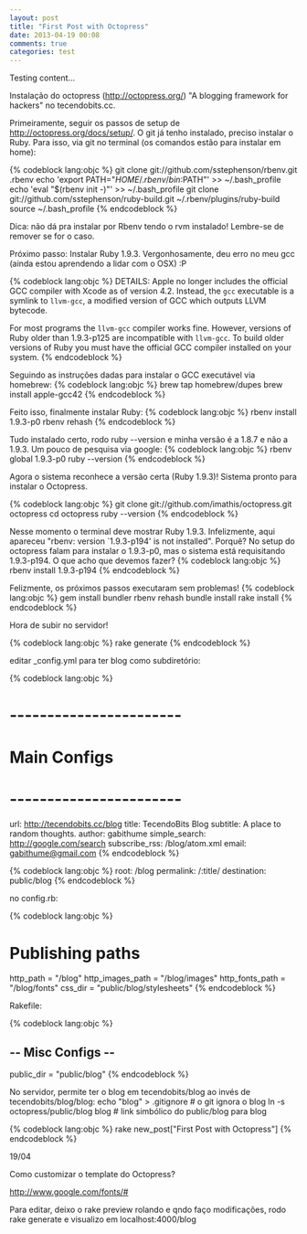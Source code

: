```yaml
---
layout: post
title: "First Post with Octopress"
date: 2013-04-19 00:08
comments: true
categories: test
---
```


Testing content...

Instalação do octopress (http://octopress.org/) "A blogging framework for hackers" no tecendobits.cc.

Primeiramente, seguir os passos de setup de http://octopress.org/docs/setup/.
O git já tenho instalado, preciso instalar o Ruby. Para isso, via git no terminal (os comandos estão para instalar em home):

{% codeblock lang:objc %}
git clone git://github.com/sstephenson/rbenv.git .rbenv
echo 'export PATH="$HOME/.rbenv/bin:$PATH"' >> ~/.bash_profile
echo 'eval "$(rbenv init -)"' >> ~/.bash_profile
git clone git://github.com/sstephenson/ruby-build.git ~/.rbenv/plugins/ruby-build
source ~/.bash_profile
{% endcodeblock %}

Dica: não dá pra instalar por Rbenv tendo o rvm instalado! Lembre-se de remover se for o caso.

<!-- more --> 

Próximo passo: Instalar Ruby 1.9.3.
Vergonhosamente, deu erro no meu gcc (ainda estou aprendendo a lidar com o OSX) :P

{% codeblock lang:objc %}
DETAILS: Apple no longer includes the official GCC compiler with Xcode
as of version 4.2. Instead, the `gcc` executable is a symlink to
`llvm-gcc`, a modified version of GCC which outputs LLVM bytecode.

For most programs the `llvm-gcc` compiler works fine. However,
versions of Ruby older than 1.9.3-p125 are incompatible with
`llvm-gcc`. To build older versions of Ruby you must have the official
GCC compiler installed on your system.
{% endcodeblock %}

Seguindo as instruções dadas para instalar o GCC executável via homebrew:
{% codeblock lang:objc %}
brew tap homebrew/dupes
brew install apple-gcc42
{% endcodeblock %}

Feito isso, finalmente instalar Ruby:
{% codeblock lang:objc %}
rbenv install 1.9.3-p0
rbenv rehash
{% endcodeblock %}

Tudo instalado certo, rodo ruby --version e minha versão é a 1.8.7 e
não a 1.9.3. Um pouco de pesquisa via google:
{% codeblock lang:objc %}
rbenv global 1.9.3-p0
ruby --version
{% endcodeblock %}

Agora o sistema reconhece a versão certa (Ruby 1.9.3)!
Sistema pronto para instalar o Octopress.

{% codeblock lang:objc %}
git clone git://github.com/imathis/octopress.git octopress
cd octopress
ruby --version 
{% endcodeblock %}

Nesse momento o terminal deve mostrar Ruby 1.9.3. Infelizmente, aqui
apareceu "rbenv: version `1.9.3-p194' is not installed". Porquê? No
setup do octopress falam para instalar o 1.9.3-p0, mas o sistema está
requisitando 1.9.3-p194. O que acho que devemos fazer?
{% codeblock lang:objc %}
rbenv install 1.9.3-p194
{% endcodeblock %}

Felizmente, os próximos passos executaram sem problemas!
{% codeblock lang:objc %}
gem install bundler
rbenv rehash
bundle install
rake install
{% endcodeblock %}

 Hora de subir no servidor!

{% codeblock lang:objc %}
rake generate
{% endcodeblock %}

editar _config.yml para ter blog como subdiretório:

{% codeblock lang:objc %}
# ----------------------- #
#      Main Configs       #
# ----------------------- #

url: http://tecendobits.cc/blog
title: TecendoBits Blog
subtitle: A place to random thoughts.
author: gabithume
simple_search: http://google.com/search
subscribe_rss: /blog/atom.xml
email: gabithume@gmail.com
{% endcodeblock %}



{% codeblock lang:objc %}
root: /blog
permalink: /:title/
destination: public/blog
{% endcodeblock %}

no config.rb:

{% codeblock lang:objc %}
# Publishing paths                                                                           
http_path = "/blog"
http_images_path = "/blog/images"
http_fonts_path = "/blog/fonts"
css_dir = "public/blog/stylesheets"
{% endcodeblock %}

Rakefile:

{% codeblock lang:objc %}
## -- Misc Configs -- ##

public_dir      = "public/blog" 
{% endcodeblock %}

No servidor, permite ter o blog em tecendobits/blog ao invés de tecendobits/blog/blog:
echo "blog" > .gitignore # o git ignora o blog
ln -s octopress/public/blog blog # link simbólico do public/blog para blog

{% codeblock lang:objc %}
rake new_post["First Post with Octopress"]
{% endcodeblock %}

19/04

Como customizar o template do Octopress?

http://www.google.com/fonts/#

<link href='http://fonts.googleapis.com/css?family=Gochi+Hand'
rel='stylesheet' type='text/css'>

Para editar, deixo o rake preview rolando e qndo faço modificações,
rodo rake generate e visualizo em localhost:4000/blog

